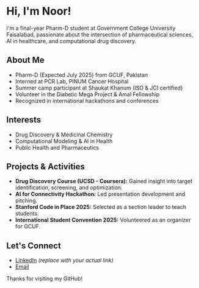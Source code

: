 # Hi, I'm Noor!

I'm a final-year Pharm-D student at Government College University Faisalabad, passionate about the intersection of pharmaceutical sciences, AI in healthcare, and computational drug discovery.

## About Me
- Pharm-D (Expected July 2025) from GCUF, Pakistan
- Interned at PCR Lab, PINUM Cancer Hospital
- Summer camp participant at Shaukat Khanum (ISO & JCI certified)
- Volunteer in the Diabetic Mega Project & Amal Fellowship
- Recognized in international hackathons and conferences

## Interests
- Drug Discovery & Medicinal Chemistry
- Computational Modeling & AI in Health
- Public Health and Pharmaceutics

## Projects & Activities
- **Drug Discovery Course (UCSD - Coursera):** Gained insight into target identification, screening, and optimization.
- **AI for Connectivity Hackathon:** Led presentation development and pitching.
- **Stanford Code in Place 2025:** Selected as a section leader to teach students.
- **International Student Convention 2025:** Volunteered as an organizer for GCUF.

## Let's Connect
- [LinkedIn](https://www.linkedin.com/in/dr-noor-ul-eman-rph) *(replace with your actual link)*
- [Email](mailto:nooruleman339@gmail.com)

Thanks for visiting my GitHub!
